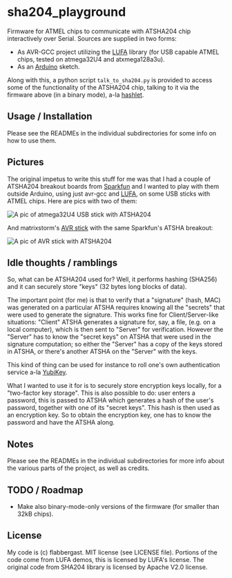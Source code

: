 # sha204_playground

Firmware for ATMEL chips to communicate with ATSHA204 chip interactively
over Serial. Sources are supplied in two forms:

 - As AVR-GCC project utilizing the [LUFA] library (for USB capable
   ATMEL chips, tested on atmega32U4 and atxmega128a3u).
 - As an [Arduino] sketch.

Along with this, a python script `talk_to_sha204.py` is provided to
access some of the functionality of the ATSHA204 chip, talking to
it via the firmware above (in a binary mode), a-la [hashlet].

## Usage / Installation

Please see the READMEs in the individual subdirectories for some info on
how to use them.

## Pictures

The original impetus to write this stuff for me was that I had a couple
of ATSHA204 breakout boards from [Sparkfun] and I wanted to play with
them outside Arduino, using just avr-gcc and [LUFA], on some USB sticks
with ATMEL chips. Here are pics with two of them:

![A pic of atmega32U4 USB stick with ATSHA204](https://dl.dropboxusercontent.com/u/638633/scriptogram/sha204_m32u4_stick.jpg "atmega32u4 USB stick with ATSHA204")

And matrixstorm's [AVR stick] with the same Sparkfun's ATSHA breakout:

![A pic of AVR stick with ATSHA204](https://dl.dropboxusercontent.com/u/638633/scriptogram/sha204_avrstick.jpg "AVR stick with ATSHA204")


## Idle thoughts / ramblings

So, what can be ATSHA204 used for? Well, it performs hashing (SHA256)
and it can securely store "keys" (32 bytes long blocks of data).

The important point (for me) is that to verify that a "signature" (hash,
MAC) was generated on a particular ATSHA requires knowing all the
"secrets" that were used to generate the signature. This works fine for
Client/Server-like situations: "Client" ATSHA generates a signature for,
say, a file, (e.g. on a local computer), which is then sent to "Server"
for verification. However the "Server" has to know the "secret keys" on
ATSHA that were used in the signature computation; so either the
"Server" has a copy of the keys stored in ATSHA, or there's another
ATSHA on the "Server" with the keys.

This kind of thing can be used for instance to roll one's own
authentication service a-la [YubiKey].

What I wanted to use it for is to securely store encryption keys
locally, for a "two-factor key storage". This is also possible to do:
user enters a password, this is passed to ATSHA which generates a hash
of the user's password, together with one of its "secret keys". This
hash is then used as an encryption key. So to obtain the
encryption key, one has to know the password and have the ATSHA along.

## Notes

Please see the READMEs in the individual subdirectories for more info
about the various parts of the project, as well as credits.

## TODO / Roadmap

- Make also binary-mode-only versions of the firmware (for smaller than
  32kB chips).

## License

My code is (c) flabbergast. MIT license (see LICENSE file). Portions
of the code come from LUFA demos, this is licensed by LUFA's license.
The original code from SHA204 library is licensed by Apache V2.0 license.


[AVRstick]: http://matrixstorm.com/avr/avrstick/
[LUFA]: http://www.fourwalledcubicle.com/LUFA.php
[hashlet]: https://github.com/cryptotronix/hashlet
[YubiKey]: https://www.yubico.com/products/yubikey-hardware/yubikey-2/
[Arduino]: http://www.arduino.cc/
[Sparkfun]: https://www.sparkfun.com/products/11551
[AVR stick]: http://matrixstorm.com/avr/avrstick/
